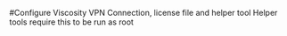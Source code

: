 #Configure Viscosity VPN Connection, license file and helper tool
Helper tools require this to be run as root